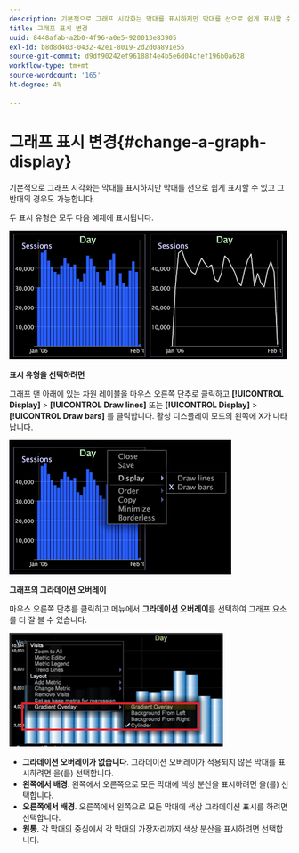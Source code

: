 ```yaml
---
description: 기본적으로 그래프 시각화는 막대를 표시하지만 막대를 선으로 쉽게 표시할 수 있고 그 반대의 경우도 가능합니다.
title: 그래프 표시 변경
uuid: 8448afab-a2b0-4f96-a0e5-920013e83905
exl-id: b8d8d403-0432-42e1-8019-2d2d0a891e55
source-git-commit: d9df90242ef96188f4e4b5e6d04cfef196b0a628
workflow-type: tm+mt
source-wordcount: '165'
ht-degree: 4%

---
```


# 그래프 표시 변경{#change-a-graph-display}

기본적으로 그래프 시각화는 막대를 표시하지만 막대를 선으로 쉽게 표시할 수 있고 그 반대의 경우도 가능합니다.

두 표시 유형은 모두 다음 예제에 표시됩니다.

![](assets/vis_Line_LinesAndBars.png)

**표시 유형을 선택하려면**

그래프 맨 아래에 있는 차원 레이블을 마우스 오른쪽 단추로 클릭하고 **[!UICONTROL Display]** > **[!UICONTROL Draw lines]** 또는 **[!UICONTROL Display]** > **[!UICONTROL Draw bars]** 를 클릭합니다. 활성 디스플레이 모드의 왼쪽에 X가 나타납니다.

![](assets/mnu_Graph_Draw.png)

**그래프의 그라데이션 오버레이**

마우스 오른쪽 단추를 클릭하고 메뉴에서 **그라데이션 오버레이**&#x200B;를 선택하여 그래프 요소를 더 잘 볼 수 있습니다.

![](assets/6_51_gradient_graph.png)

* **그라데이션 오버레이가 없습니다**. 그라데이션 오버레이가 적용되지 않은 막대를 표시하려면 을(를) 선택합니다.
* **왼쪽에서 배경**. 왼쪽에서 오른쪽으로 모든 막대에 색상 분산을 표시하려면 을(를) 선택합니다.
* **오른쪽에서 배경**. 오른쪽에서 왼쪽으로 모든 막대에 색상 그라데이션 표시를 하려면 선택합니다.
* **원통**. 각 막대의 중심에서 각 막대의 가장자리까지 색상 분산을 표시하려면 선택합니다.
